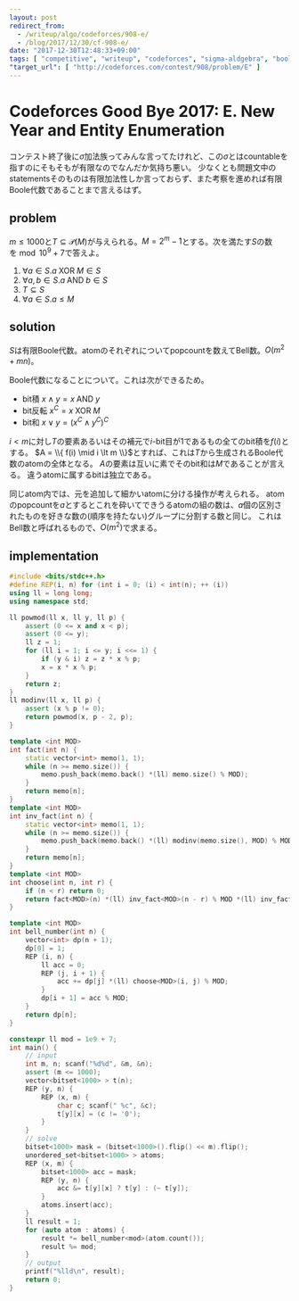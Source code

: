 ```yaml
---
layout: post
redirect_from:
  - /writeup/algo/codeforces/908-e/
  - /blog/2017/12/30/cf-908-e/
date: "2017-12-30T12:48:33+09:00"
tags: [ "competitive", "writeup", "codeforces", "sigma-aldgebra", "boolean-aldgebra", "bell-number", "combinatorics" ]
"target_url": [ "http://codeforces.com/contest/908/problem/E" ]
---
```


# Codeforces Good Bye 2017: E. New Year and Entity Enumeration

コンテスト終了後に$\sigma$加法族ってみんな言ってたけれど、この$\sigma$とはcountableを指すのにそもそもが有限なのでなんだか気持ち悪い。
少なくとも問題文中のstatementsそのものは有限加法性しか言っておらず、また考察を進めれば有限Boole代数であることまで言えるはず。

## problem

$m \le 1000$と$T \subseteq \mathcal{P}(M)$が与えられる。$M = 2^m - 1$とする。次を満たす$S$の数を$\bmod 10^9 + 7$で答えよ。

1.  $\forall a \in S. a \; \mathrm{XOR} \; M \in S$
2.  $\forall a, b \in S. a \; \mathrm{AND} \; b \in S$
3.  $T \subseteq S$
4.  $\forall a \in S. a \le M$

## solution

$S$は有限Boole代数。atomのそれぞれについてpopcountを数えてBell数。$O(m^2 + mn)$。

Boole代数になることについて。これは次ができるため。

-   bit積 $x \wedge y = x \; \mathrm{AND} \; y$
-   bit反転 $x^C = x \; \mathrm{XOR} \; M$
-   bit和 $x \vee y = (x^C \wedge y^C)^C$

$i \lt m$に対し$T$の要素あるいはその補元で$i$-bit目が$1$であるもの全てのbit積を$f(i)$とする。
$A = \\{ f(i) \mid i \lt m \\}$とすれば、これは$T$から生成されるBoole代数のatomの全体となる。
$A$の要素は互いに素でそのbit和は$M$であることが言える。
違うatomに属するbitは独立である。

同じatom内では、元を追加して細かいatomに分ける操作が考えられる。
atomのpopcountを$a$とするとこれを砕いてできうるatomの組の数は、$a$個の区別されたものを好きな数の(順序を持たない)グループに分割する数と同じ。
これはBell数と呼ばれるもので、$O(m^2)$で求まる。

## implementation

``` c++
#include <bits/stdc++.h>
#define REP(i, n) for (int i = 0; (i) < int(n); ++ (i))
using ll = long long;
using namespace std;

ll powmod(ll x, ll y, ll p) {
    assert (0 <= x and x < p);
    assert (0 <= y);
    ll z = 1;
    for (ll i = 1; i <= y; i <<= 1) {
        if (y & i) z = z * x % p;
        x = x * x % p;
    }
    return z;
}
ll modinv(ll x, ll p) {
    assert (x % p != 0);
    return powmod(x, p - 2, p);
}

template <int MOD>
int fact(int n) {
    static vector<int> memo(1, 1);
    while (n >= memo.size()) {
        memo.push_back(memo.back() *(ll) memo.size() % MOD);
    }
    return memo[n];
}
template <int MOD>
int inv_fact(int n) {
    static vector<int> memo(1, 1);
    while (n >= memo.size()) {
        memo.push_back(memo.back() *(ll) modinv(memo.size(), MOD) % MOD);
    }
    return memo[n];
}
template <int MOD>
int choose(int n, int r) {
    if (n < r) return 0;
    return fact<MOD>(n) *(ll) inv_fact<MOD>(n - r) % MOD *(ll) inv_fact<MOD>(r) % MOD;
}

template <int MOD>
int bell_number(int n) {
    vector<int> dp(n + 1);
    dp[0] = 1;
    REP (i, n) {
        ll acc = 0;
        REP (j, i + 1) {
            acc += dp[j] *(ll) choose<MOD>(i, j) % MOD;
        }
        dp[i + 1] = acc % MOD;
    }
    return dp[n];
}

constexpr ll mod = 1e9 + 7;
int main() {
    // input
    int m, n; scanf("%d%d", &m, &n);
    assert (m <= 1000);
    vector<bitset<1000> > t(n);
    REP (y, n) {
        REP (x, m) {
            char c; scanf(" %c", &c);
            t[y][x] = (c != '0');
        }
    }
    // solve
    bitset<1000> mask = (bitset<1000>().flip() << m).flip();
    unordered_set<bitset<1000> > atoms;
    REP (x, m) {
        bitset<1000> acc = mask;
        REP (y, n) {
            acc &= t[y][x] ? t[y] : (~ t[y]);
        }
        atoms.insert(acc);
    }
    ll result = 1;
    for (auto atom : atoms) {
        result *= bell_number<mod>(atom.count());
        result %= mod;
    }
    // output
    printf("%lld\n", result);
    return 0;
}
```
